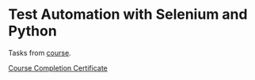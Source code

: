 # Test Automation with Selenium and Python
Tasks from [course](https://stepik.org/course/575/syllabus).

[Course Completion Certificate](https://stepik.org/cert/1410716)

